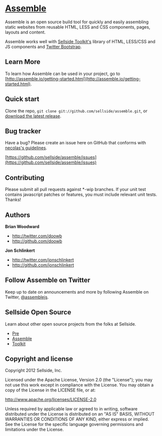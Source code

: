 [Assemble](http://assemble.io)
========

Assemble is an open source build tool for quickly and easily assembling static websites from reusable HTML, LESS and CSS components, pages, layouts and content. 

Assemble works well with [Sellside Toolkit's](http://toolkit.io) library of HTML, LESS/CSS and JS components and [Twitter Bootstrap](https://github.com/twitter/bootstrap).



Learn More
----------

To learn how Assemble can be used in your project, go to [http://assemble.io/getting-started.html](http://assemble.io/getting-started.html). 



Quick start
-----------

Clone the repo, `git clone git://github.com/sellside/assemble.git`, or [download the latest release](https://github.com/sellside/assemble/zipball/master).



Bug tracker
-----------

Have a bug? Please create an issue here on GitHub that conforms with [necolas's guidelines](https://github.com/necolas/issue-guidelines).

[https://github.com/sellside/assemble/issues](https://github.com/sellside/assemble/issues)



Contributing
------------

Please submit all pull requests against *-wip branches. If your unit test contains javascript patches or features, you must include relevant unit tests. Thanks!



Authors
-------

**Brian Woodward**

+ http://twitter.com/doowb
+ http://github.com/doowb

**Jon Schlinkert**

+ http://twitter.com/jonschlinkert
+ http://github.com/jonschlinkert



Follow Assemble on Twitter
--------------------------

Keep up to date on announcements and more by following Assemble on Twitter, [@assemblejs](http://twitter.com/assemblejs).



Sellside Open Source
--------------------

Learn about other open source projects from the folks at Sellside.

+ [Pre](http://pre.io)
+ [Assemble](http://assemble.io)
+ [Toolkit](http://toolkit.io)



Copyright and license
---------------------

Copyright 2012 Sellside, Inc.

Licensed under the Apache License, Version 2.0 (the "License");
you may not use this work except in compliance with the License.
You may obtain a copy of the License in the LICENSE file, or at:

   http://www.apache.org/licenses/LICENSE-2.0

Unless required by applicable law or agreed to in writing, software
distributed under the License is distributed on an "AS IS" BASIS,
WITHOUT WARRANTIES OR CONDITIONS OF ANY KIND, either express or implied.
See the License for the specific language governing permissions and
limitations under the License.


